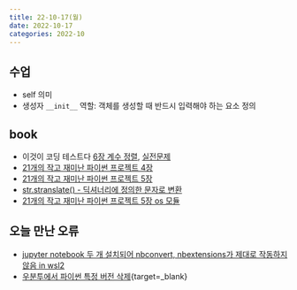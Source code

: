 ```yaml
---
title: 22-10-17(월)
date: 2022-10-17
categories: 2022-10
---
```


## 수업

- self 의미
- 생성자 `__init__` 역할: 객체를 생성할 때 반드시 입력해야 하는 요소 정의

## book

- 이것이 코딩 테스트다 [6장 계수 정렬](../../books/This_is_coding_test/06count_sort.md), [실전문제](../../books/This_is_coding_test/06sorting_quiz.md)
- [21개의 작고 재미난 파이썬 프로젝트 4장](../../books/tiny_python_project/04_jump.md)
- [21개의 작고 재미난 파이썬 프로젝트 5장](../../books/tiny_python_project/05_howler.md) 
- [str.stranslate() - 딕셔너리에 정의한 문자로 변환](../../review/python/str-translate.md)
- [21개의 작고 재미난 파이썬 프로젝트 5장 os 모듈](../../review/python/os-module.md)

## 오늘 만난 오류

- [jupyter notebook 두 개 설치되어 nbconvert, nbextensions가 제대로 작동하지 않음 in wsl2](../../review/python/jupyter_notebook_error.md)
- [우분투에서 파이썬 특정 버전 삭제](https://gist.github.com/zhensongren/811dcf2471f663ed3148a272f1faa957){target=_blank}
